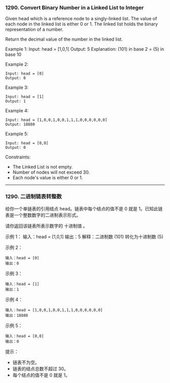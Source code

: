 ### 1290. Convert Binary Number in a Linked List to Integer
Given head which is a reference node to a singly-linked list. The value of each node in the linked list is either 0 or 1. The linked list holds the binary representation of a number.

Return the decimal value of the number in the linked list.



Example 1:
	Input: head = [1,0,1]
	Output: 5
	Explanation: (101) in base 2 = (5) in base 10

Example 2:

	Input: head = [0]
	Output: 0

Example 3:

	Input: head = [1]
	Output: 1

Example 4:

	Input: head = [1,0,0,1,0,0,1,1,1,0,0,0,0,0,0]
	Output: 18880

Example 5:

	Input: head = [0,0]
	Output: 0

 

Constraints:

* The Linked List is not empty.
* Number of nodes will not exceed 30.
* Each node's value is either 0 or 1.

----

### 1290. 二进制链表转整数
给你一个单链表的引用结点 head。链表中每个结点的值不是 0 就是 1。已知此链表是一个整数数字的二进制表示形式。

请你返回该链表所表示数字的 十进制值 。



示例 1：
	输入：head = [1,0,1]
	输出：5
	解释：二进制数 (101) 转化为十进制数 (5)

示例 2：

	输入：head = [0]
	输出：0

示例 3：

	输入：head = [1]
	输出：1

示例 4：

	输入：head = [1,0,0,1,0,0,1,1,1,0,0,0,0,0,0]
	输出：18880

示例 5：

	输入：head = [0,0]
	输出：0

 
提示：

* 链表不为空。
* 链表的结点总数不超过 30。
* 每个结点的值不是 0 就是 1。

